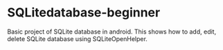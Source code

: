 # SQLitedatabase-beginner
Basic project of SQLite database in android. This shows how to add, edit, delete SQLite database using SQLiteOpenHelper.
